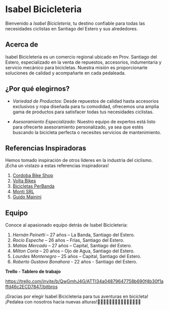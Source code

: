 # Isabel Bicicleteria

Bienvenido a *Isabel Bicicleteria*, tu destino confiable para todas las necesidades ciclistas en Santiago del Estero y sus alrededores.

## Acerca de

Isabel Bicicleteria es un comercio regional ubicado en Prov. Santiago del Estero, especializado en la venta de repuestos, accesorios, indumentaria y servicio mecánico para bicicletas. Nuestra misión es proporcionarte soluciones de calidad y acompañarte en cada pedaleada.

## ¿Por qué elegirnos?

- *Variedad de Productos:* Desde repuestos de calidad hasta accesorios exclusivos y ropa diseñada para tu comodidad, ofrecemos una amplia gama de productos para satisfacer todas tus necesidades ciclistas.

- *Asesoramiento Especializado:* Nuestro equipo de expertos está listo para ofrecerte asesoramiento personalizado, ya sea que estés buscando la bicicleta perfecta o necesites servicios de mantenimiento.

## Referencias Inspiradoras

Hemos tomado inspiración de otros líderes en la industria del ciclismo. ¡Echa un vistazo a estas referencias inspiradoras!

1. [Cordoba Bike Shop](https://cordobabikeshop.com/)
2. [Volta Bikes](https://voltabikes.com.ar/)
3. [Bicicletas PerBanda](https://bicperbanda.com/)
4. [Monti SRL](https://montisrl.com.ar/)
5. [Guido Mainini](https://www.guidomainini.com.ar/)

## Equipo

Conoce al apasionado equipo detrás de Isabel Bicicleteria:

1. *Hernán Peinetti* – 27 años – La Banda, Santiago del Estero.
2. *Rocío Espeche* – 26 años – Frías, Santiago del Estero.
3. *Matías Mercado* – 27 años – Capital, Santiago del Estero.
4. *Milton Coria* – 20 años – Ojo de Agua, Santiago del Estero.
5. *Lourdes Montenegro* – 25 años – Capital, Santiago del Estero.
6. *Roberto Gustavo Bonahora* - 22 años - Santiago del Estero.

**Trello - Tablero de trabajo**

https://trello.com/invite/b/QwGmhJ4G/ATTI34a04879647758b690f4b30f1affd46c2ECD7847/bitbros

¡Gracias por elegir Isabel Bicicleteria para tus aventuras en bicicleta! ¡Pedalea con nosotros hacia nuevas alturas!🚴‍♂🚴‍♀🚴‍♂🚴‍♀🚴‍♂🚴‍♀🚴‍♂🚴
